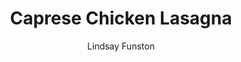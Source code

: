---
layout: recipe
title: Caprese Chicken Lasagna
author: Lindsay Funston
image: caprese-lasagna.jpg
tags: Dinners
category: Dinners
preptime: 60 Minutes 
cooktime: 25 Minutes

ingredients:
- 1 Box lasagna noodles
- 1 Tbsp extra-virgin olive oil
- 2 Lbs boneless skinless chicken breasts, cut into 1 Inch pieces
- 2 Tsp dried oregano
- 1/4 Cup balsamic vinegar
- 4 cloves garlic, minced
- 3 Tbsp butter
- 3 Tbsp AP flour
- 2 1/2 Cups milk
- 5 Cups shredded mozzarella
- 3/4 Cup grated Parmesan
- 16 Ounces ricotta cheese
- 1 Large egg
- 6 roma tomatoes, thinly sliced
- 1/2 Cup thinly sliced basil leaves
- Kosher salt
- Black pepper
- Balsamic glaze

directions:
- In a pot of salted boiling water, cook lasagna noodles until very al dente, drain and set aside.
- Prepare the chicken
    - In a large skillet over medium heat, heat olive oil. 
    - Season chicken with oregano, salt, and pepper. 
    - Cook in a single layer, in batches if necessary, until golden and cooked through, 8 minutes. 
    - Return all chicken to skillet, then add balsamic vinegar and half the garlic to pan and stir until balsamic is slightly thickened, around 1 minute. 
    - Transfer to a plate and set aside.
- Prepare the sauce
    - Bring skillet back to medium heat and melt in butter. 
    - Add remaining garlic and cook until fragrant, about 1 minute. 
    - Add flour and cook until golden, about 1 minute more. 
    - Gradually add in milk while whisking
    - Simmer until thick and creamy, about 3 minutes. 
    - Add parmesan and 1 Cup of mozzarella, stirring until melty. 
    - Season with salt and pepper.
- In a small bowl, stir together ricotta cheese and egg, season with salt and pepper, then set aside.
- Preheat the oven to 375 Degrees.
- Assemble
    - In a large baking dish, spread a thin layer of sauce. 
    - Add a layer of lasagna noodles, overlapping slightly
    - Top with the following 
        - Third of ricotta mixture
        - Third of tomatoes
        - Third of the basil
        - Third of the chicken
        - A layer of sauce
        - Third of mozzarella. 
    - Repeat for a total of three layers, ending with mozzarella.
- Bake until all of the cheese is melted, about 25 minutes.
- Turn oven to broil and cook for another 2 to 2 minutes, until lightly golden.
- Finally, garnish the lasagna with and remaining basil and balsamic glaze before serving.

notes:
- <a href="https://www.delish.com/cooking/recipe-ideas/recipes/a51707/caprese-chicken-lasagna-recipe">Original Recipe</a>

---